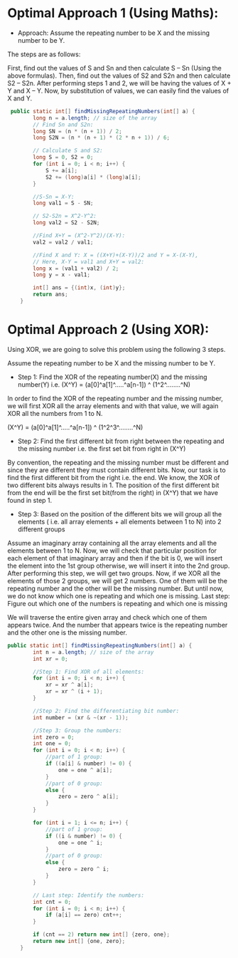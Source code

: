 # Optimal Approach 1 (Using Maths): 

* Approach:
Assume the repeating number to be X and the missing number to be Y.

The steps are as follows:

First, find out the values of S and Sn and then calculate S – Sn (Using the above formulas).
Then, find out the values of S2 and S2n and then calculate S2 – S2n.
After performing steps 1 and 2, we will be having the values of X + Y and X – Y. Now, by substitution of values, we can easily find the values of X and Y.

```java
 public static int[] findMissingRepeatingNumbers(int[] a) {
        long n = a.length; // size of the array
        // Find Sn and S2n:
        long SN = (n * (n + 1)) / 2;
        long S2N = (n * (n + 1) * (2 * n + 1)) / 6;

        // Calculate S and S2:
        long S = 0, S2 = 0;
        for (int i = 0; i < n; i++) {
            S += a[i];
            S2 += (long)a[i] * (long)a[i];
        }

        //S-Sn = X-Y:
        long val1 = S - SN;

        // S2-S2n = X^2-Y^2:
        long val2 = S2 - S2N;

        //Find X+Y = (X^2-Y^2)/(X-Y):
        val2 = val2 / val1;

        //Find X and Y: X = ((X+Y)+(X-Y))/2 and Y = X-(X-Y),
        // Here, X-Y = val1 and X+Y = val2:
        long x = (val1 + val2) / 2;
        long y = x - val1;

        int[] ans = {(int)x, (int)y};
        return ans;
    }
```


# Optimal Approach 2 (Using XOR): 
Using XOR, we are going to solve this problem using the following 3 steps.

Assume the repeating number to be X and the missing number to be Y.

* Step 1: Find the XOR of the repeating number(X) and the missing number(Y)
i.e. (X^Y) = (a[0]^a[1]^…..^a[n-1]) ^ (1^2^……..^N)

In order to find the XOR of the repeating number and the missing number, we will first XOR all the array elements and with that value, we will again XOR all the numbers from 1 to N.

(X^Y) = (a[0]^a[1]^…..^a[n-1]) ^ (1^2^3^……..^N)

* Step 2: Find the first different bit from right between the repeating and the missing number i.e. the first set bit from right in (X^Y)

By convention, the repeating and the missing number must be different and since they are different they must contain different bits. Now, our task is to find the first different bit from the right i.e. the end. We know, the XOR of two different bits always results in 1. The position of the first different bit from the end will be the first set bit(from the right) in (X^Y) that we have found in step 1.

* Step 3: Based on the position of the different bits we will group all the elements ( i.e. all array elements + all elements between 1 to N) into 2 different groups

Assume an imaginary array containing all the array elements and all the elements between 1 to N. Now, we will check that particular position for each element of that imaginary array and then if the bit is 0, we will insert the element into the 1st group otherwise, we will insert it into the 2nd group. 
After performing this step, we will get two groups. Now, if we XOR all the elements of those 2 groups, we will get 2 numbers. One of them will be the repeating number and the other will be the missing number. But until now, we do not know which one is repeating and which one is missing.
Last step: Figure out which one of the numbers is repeating and which one is missing

We will traverse the entire given array and check which one of them appears twice. And the number that appears twice is the repeating number and the other one is the missing number.

```java
public static int[] findMissingRepeatingNumbers(int[] a) {
        int n = a.length; // size of the array
        int xr = 0;

        //Step 1: Find XOR of all elements:
        for (int i = 0; i < n; i++) {
            xr = xr ^ a[i];
            xr = xr ^ (i + 1);
        }

        //Step 2: Find the differentiating bit number:
        int number = (xr & ~(xr - 1));

        //Step 3: Group the numbers:
        int zero = 0;
        int one = 0;
        for (int i = 0; i < n; i++) {
            //part of 1 group:
            if ((a[i] & number) != 0) {
                one = one ^ a[i];
            }
            //part of 0 group:
            else {
                zero = zero ^ a[i];
            }
        }

        for (int i = 1; i <= n; i++) {
            //part of 1 group:
            if ((i & number) != 0) {
                one = one ^ i;
            }
            //part of 0 group:
            else {
                zero = zero ^ i;
            }
        }

        // Last step: Identify the numbers:
        int cnt = 0;
        for (int i = 0; i < n; i++) {
            if (a[i] == zero) cnt++;
        }

        if (cnt == 2) return new int[] {zero, one};
        return new int[] {one, zero};
    }
```
